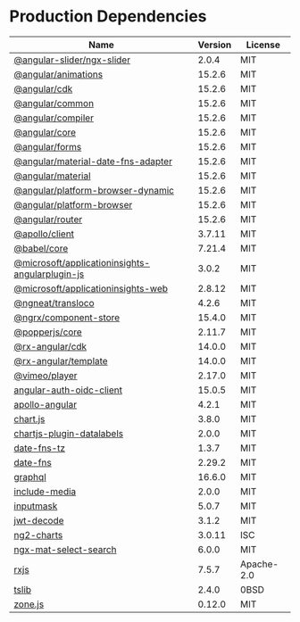 # Production Dependencies

  | Name | Version | License |
  | ---- | ------- | ------- |
  | [@angular-slider/ngx-slider](https://github.com/angular-slider/ngx-slider) | 2.0.4 | MIT |
| [@angular/animations](https://github.com/angular/angular) | 15.2.6 | MIT |
| [@angular/cdk](https://github.com/angular/components) | 15.2.6 | MIT |
| [@angular/common](https://github.com/angular/angular) | 15.2.6 | MIT |
| [@angular/compiler](https://github.com/angular/angular) | 15.2.6 | MIT |
| [@angular/core](https://github.com/angular/angular) | 15.2.6 | MIT |
| [@angular/forms](https://github.com/angular/angular) | 15.2.6 | MIT |
| [@angular/material-date-fns-adapter](https://github.com/angular/components) | 15.2.6 | MIT |
| [@angular/material](https://github.com/angular/components) | 15.2.6 | MIT |
| [@angular/platform-browser-dynamic](https://github.com/angular/angular) | 15.2.6 | MIT |
| [@angular/platform-browser](https://github.com/angular/angular) | 15.2.6 | MIT |
| [@angular/router](https://github.com/angular/angular) | 15.2.6 | MIT |
| [@apollo/client](https://github.com/apollographql/apollo-client) | 3.7.11 | MIT |
| [@babel/core](https://github.com/babel/babel) | 7.21.4 | MIT |
| [@microsoft/applicationinsights-angularplugin-js](https://github.com/microsoft/applicationinsights-angularplugin-js) | 3.0.2 | MIT |
| [@microsoft/applicationinsights-web](https://github.com/microsoft/ApplicationInsights-JS) | 2.8.12 | MIT |
| [@ngneat/transloco](https://github.com/ngneat/transloco) | 4.2.6 | MIT |
| [@ngrx/component-store](https://github.com/ngrx/platform) | 15.4.0 | MIT |
| [@popperjs/core](https://github.com/popperjs/popper-core) | 2.11.7 | MIT |
| [@rx-angular/cdk](https://github.com/rx-angular/rx-angular) | 14.0.0 | MIT |
| [@rx-angular/template](https://github.com/rx-angular/rx-angular) | 14.0.0 | MIT |
| [@vimeo/player](https://github.com/vimeo/player.js) | 2.17.0 | MIT |
| [angular-auth-oidc-client](https://github.com/damienbod/angular-auth-oidc-client) | 15.0.5 | MIT |
| [apollo-angular](https://github.com/kamilkisiela/apollo-angular) | 4.2.1 | MIT |
| [chart.js](https://github.com/chartjs/Chart.js) | 3.8.0 | MIT |
| [chartjs-plugin-datalabels](https://github.com/chartjs/chartjs-plugin-datalabels) | 2.0.0 | MIT |
| [date-fns-tz](https://github.com/marnusw/date-fns-tz) | 1.3.7 | MIT |
| [date-fns](https://github.com/date-fns/date-fns) | 2.29.2 | MIT |
| [graphql](https://github.com/graphql/graphql-js) | 16.6.0 | MIT |
| [include-media](https://github.com/eduardoboucas/include-media) | 2.0.0 | MIT |
| [inputmask](https://github.com/RobinHerbots/Inputmask) | 5.0.7 | MIT |
| [jwt-decode](https://github.com/auth0/jwt-decode) | 3.1.2 | MIT |
| [ng2-charts](https://github.com/valor-software/ng2-charts) | 3.0.11 | ISC |
| [ngx-mat-select-search](https://github.com/bithost-gmbh/ngx-mat-select-search) | 6.0.0 | MIT |
| [rxjs](https://github.com/reactivex/rxjs) | 7.5.7 | Apache-2.0 |
| [tslib](https://github.com/Microsoft/tslib) | 2.4.0 | 0BSD |
| [zone.js](https://github.com/angular/angular) | 0.12.0 | MIT |
